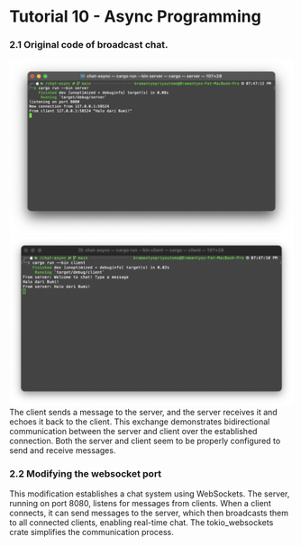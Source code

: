 # Tutorial 10 - Async Programming

### 2.1 Original code of broadcast chat.

![imag1](imag/image1.png)
![imag2](imag/image2.png)
The client sends a message to the server, and the server receives it and echoes it back to the client.
This exchange demonstrates bidirectional communication between the server and client over the established connection.
Both the server and client seem to be properly configured to send and receive messages.

### 2.2 Modifying the websocket port

This modification establishes a chat system using WebSockets. The server, running on port 8080, listens for messages from clients. When a client connects, it can send messages to the server, which then broadcasts them to all connected clients, enabling real-time chat. The tokio_websockets crate simplifies the communication process.
